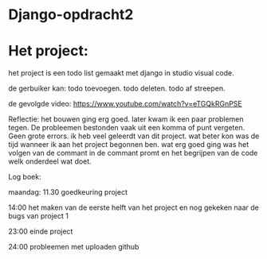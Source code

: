 # Django-opdracht2

# Het project:
het project is een todo list gemaakt met django in studio visual code.

de gerbuiker kan:
todo toevoegen.
todo deleten.
todo af streepen.

de gevolgde video:
https://www.youtube.com/watch?v=eTGQkRGnPSE



Reflectie:
het bouwen ging erg goed. later kwam ik een paar problemen tegen. De probleemen bestonden vaak uit een komma of punt vergeten. Geen grote errors. ik heb veel geleerdt van dit project.
wat beter kon was de tijd wanneer ik aan het project begonnen ben. wat erg goed ging was het volgen van de commant in de commant promt en het begrijpen van de code welk onderdeel wat doet.

Log boek:

maandag:
11.30 goedkeuring project

14:00 het maken van de eerste helft van het project en nog gekeken naar de bugs van project 1

23:00 einde project 

24:00 probleemen met uploaden github
